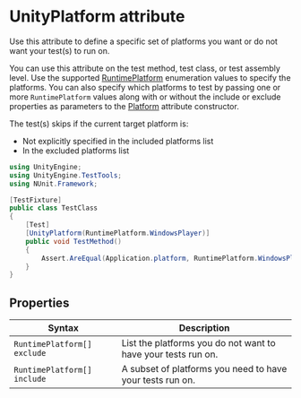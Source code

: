 # UnityPlatform attribute

Use this attribute to define a specific set of platforms you want or do not want your test(s) to run on.

You can use this attribute on the test method, test class, or test assembly level. Use the
supported [RuntimePlatform](https://docs.unity3d.com/ScriptReference/RuntimePlatform.html) enumeration values to specify
the platforms. You can also specify which platforms to test by passing one or more `RuntimePlatform` values along with
or without the include or exclude properties as parameters to
the [Platform](https://github.com/nunit/docs/wiki/Platform-Attribute) attribute constructor.

The test(s) skips if the current target platform is:

- Not explicitly specified in the included platforms list
- In the excluded platforms list

```c#
using UnityEngine;
using UnityEngine.TestTools;
using NUnit.Framework;

[TestFixture]
public class TestClass
{
    [Test]
    [UnityPlatform(RuntimePlatform.WindowsPlayer)]
    public void TestMethod()
    {
        Assert.AreEqual(Application.platform, RuntimePlatform.WindowsPlayer);
    }
}
```

## Properties

| Syntax                      | Description                                                  |
| --------------------------- | ------------------------------------------------------------ |
| `RuntimePlatform[] exclude` | List the platforms you do not want to have your tests run on. |
| `RuntimePlatform[] include` | A subset of platforms you need to have your tests run on.    |


